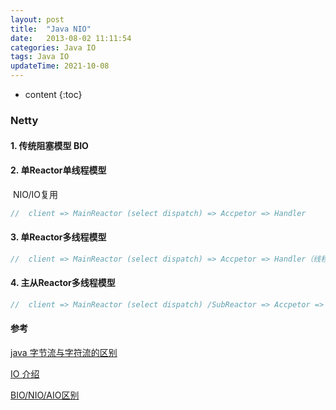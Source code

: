 ```yaml
---
layout: post
title:  "Java NIO"
date:   2013-08-02 11:11:54
categories: Java IO
tags: Java IO
updateTime: 2021-10-08 
---
```


* content
{:toc}
### Netty

#### 1. 传统阻塞模型 BIO

#### 2. 单Reactor单线程模型

​	NIO/IO复用

```java
//  client => MainReactor (select dispatch) => Accpetor => Handler
```

#### 3. 单Reactor多线程模型

```java
//  client => MainReactor (select dispatch) => Accpetor => Handler（线程池）
```

#### 4. 主从Reactor多线程模型

```java
//  client => MainReactor (select dispatch) /SubReactor => Accpetor => Handler
```







#### 参考

[java 字节流与字符流的区别](https://blog.csdn.net/cynhafa/article/details/6882061)

[IO 介绍](https://blog.csdn.net/mu_wind/article/details/108674284)

[BIO/NIO/AIO区别](https://blog.csdn.net/lisha006/article/details/82856906)







```java

```

